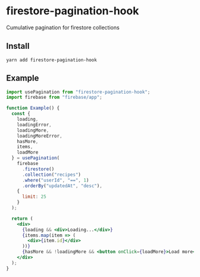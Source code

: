 # firestore-pagination-hook

Cumulative pagination for firestore collections

## Install

```
yarn add firestore-pagination-hook
```

## Example

```jsx
import usePagination from "firestore-pagination-hook";
import firebase from "firebase/app";

function Example() {
  const {
    loading,
    loadingError,
    loadingMore,
    loadingMoreError,
    hasMore,
    items,
    loadMore
  } = usePagination(
    firebase
      .firestore()
      .collection("recipes")
      .where("userId", "==", 1)
      .orderBy("updatedAt", "desc"),
    {
      limit: 25
    }
  );

  return (
    <div>
      {loading && <div>Loading...</div>}
      {items.map(item => (
        <div>{item.id}</div>
      ))}
      {hasMore && !loadingMore && <button onClick={loadMore}>Load more</button>}
    </div>
  );
}
```
